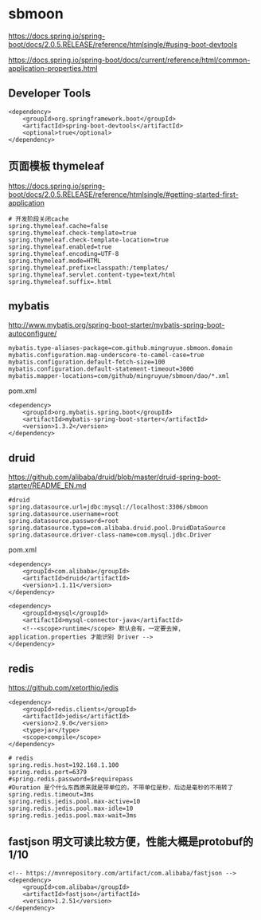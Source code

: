 # sbmoon

https://docs.spring.io/spring-boot/docs/2.0.5.RELEASE/reference/htmlsingle/#using-boot-devtools

https://docs.spring.io/spring-boot/docs/current/reference/html/common-application-properties.html

## Developer Tools
```
<dependency>
	<groupId>org.springframework.boot</groupId>
	<artifactId>spring-boot-devtools</artifactId>
	<optional>true</optional>
</dependency>
```

## 页面模板 thymeleaf
 https://docs.spring.io/spring-boot/docs/2.0.5.RELEASE/reference/htmlsingle/#getting-started-first-application

```
# 开发阶段关闭cache
spring.thymeleaf.cache=false
spring.thymeleaf.check-template=true
spring.thymeleaf.check-template-location=true
spring.thymeleaf.enabled=true
spring.thymeleaf.encoding=UTF-8
spring.thymeleaf.mode=HTML
spring.thymeleaf.prefix=classpath:/templates/
spring.thymeleaf.servlet.content-type=text/html
spring.thymeleaf.suffix=.html
```


## mybatis
http://www.mybatis.org/spring-boot-starter/mybatis-spring-boot-autoconfigure/

```
mybatis.type-aliases-package=com.github.mingruyue.sbmoon.domain
mybatis.configuration.map-underscore-to-camel-case=true
mybatis.configuration.default-fetch-size=100
mybatis.configuration.default-statement-timeout=3000
mybatis.mapper-locations=com/github/mingruyue/sbmoon/dao/*.xml
```
pom.xml
```
<dependency>
    <groupId>org.mybatis.spring.boot</groupId>
    <artifactId>mybatis-spring-boot-starter</artifactId>
    <version>1.3.2</version>
</dependency>
```

## druid
https://github.com/alibaba/druid/blob/master/druid-spring-boot-starter/README_EN.md


```
#druid
spring.datasource.url=jdbc:mysql://localhost:3306/sbmoon
spring.datasource.username=root
spring.datasource.password=root
spring.datasource.type=com.alibaba.druid.pool.DruidDataSource
spring.datasource.driver-class-name=com.mysql.jdbc.Driver
```

pom.xml
```
<dependency>
    <groupId>com.alibaba</groupId>
    <artifactId>druid</artifactId>
    <version>1.1.11</version>
</dependency>

<dependency>
    <groupId>mysql</groupId>
    <artifactId>mysql-connector-java</artifactId>
    <!--<scope>runtime</scope> 默认会有，一定要去掉, application.properties 才能识别 Driver -->
</dependency>
```

## redis
https://github.com/xetorthio/jedis

```
<dependency>
    <groupId>redis.clients</groupId>
    <artifactId>jedis</artifactId>
    <version>2.9.0</version>
    <type>jar</type>
    <scope>compile</scope>
</dependency>
```
```
# redis
spring.redis.host=192.168.1.100
spring.redis.port=6379
#spring.redis.password=$requirepass
#Duration 是个什么东西原来就是带单位的，不带单位是秒，后边是毫秒的不用转了
spring.redis.timeout=3ms
spring.redis.jedis.pool.max-active=10
spring.redis.jedis.pool.max-idle=10
spring.redis.jedis.pool.max-wait=3ms

```



## fastjson 明文可读比较方便，性能大概是protobuf的1/10
```
<!-- https://mvnrepository.com/artifact/com.alibaba/fastjson -->
<dependency>
    <groupId>com.alibaba</groupId>
    <artifactId>fastjson</artifactId>
    <version>1.2.51</version>
</dependency>
```

